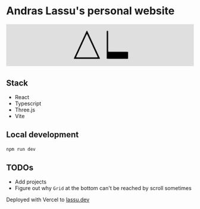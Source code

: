 # Andras Lassu's personal website

![Banner image](https://raw.githubusercontent.com/la55u/lassu.dev/main/assets/banner.png)

## Stack

- React
- Typescript
- Three.js
- Vite

## Local development

```bash
npm run dev
```

## TODOs

- Add projects
- Figure out why `Grid` at the bottom can't be reached by scroll sometimes

Deployed with Vercel to [lassu.dev](https://lassu.dev)
